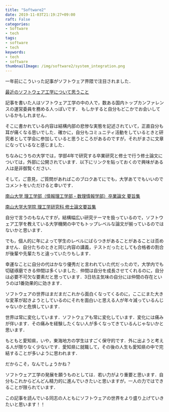 ```yaml
---
title: "Software2"
date: 2019-11-03T21:19:27+09:00
raft: False
categories:
- Software
- tech
tags:
- software
- tech
keywords:
- tech
- software
thumbnailImage: /img/software2/system_integration.png
---
```


<!--more-->

一年前にこういった記事がソフトウェア界隈で注目されました．

[最近のソフトウェア工学について思うこと](http://bonotake.hatenablog.com/entry/2018/09/06/072800)

記事を書いた人はソフトウェア工学の中の人で，数ある国内トップカンファレンスの運営委員を務める人っぽいです．
もしかすると自分もどこかでお会いしているかもしれません．

そこに書かれている内容は結構内部の悲惨な実態を記述されていて，正直自分も耳が痛くなる思いでした．確かに，自分もコミュニティ活動をしているときと研究者として学会に参加していると思うところがあるのですが，それがまさに文章になっているなと感じました．

ちなみにうちの大学では，学部4年で研究する卒業研究と修士で行う修士論文については，外部に公開されています．以下にリンクを貼っておくので興味がある人は是非御覧ください．

そして，ご意見，ご質問があればこのブロクあてにでも，大学あてでもいいのでコメントをいただけると幸いです．

[南山大学 理工学部（情報理工学部・数理情報学部）卒業論文 要旨集
](http://www.st.nanzan-u.ac.jp/info/gr-thesis/)

[南山大学大学院 理工学研究科 修士論文要旨集
](http://www.st.nanzan-u.ac.jp/info/ma-thesis/)

自分で言うのもなんですが，結構幅広い研究テーマを扱っているので，ソフトウェア工学を教えている大学機関の中でもトップレベルな論文が揃っているのではないかと思います．

でも，個人的に年によって学生のレベルにばらつきがあることがあることは否めません．自分たちのときと同じ内容の講義，テストだったとしても合格者の割合が後輩や先輩たちと違っていたりもします．

幸運なことに自分の代はかなり優秀だと言われていた代だったので，大学内でも切磋琢磨できる仲間は多くいました．仲間は自分を成長させてくれるのに，自分は必要不可欠な要素だと思っています．3日坊主気味の自分には仲間の存在というのは1番効果的に効きます．

ソフトウェアの世界はまだまだこれから面白くなってくるのに，ここにまた大きな変革が起きようとしているのにそれを面白いと思える人が年々減っているんじゃないかと危惧しています．

世界は常に変化しています．ソフトウェアも常に変化しています．変化には痛みが伴います．その痛みを経験したくない人が多くなってきているんじゃないかと思います．

もともと愛知県，いや，東海地方の学生はすごく保守的です．外に出ようと考える人が限りなく少ないです．愛知県に就職して，その後の人生も愛知県の中で完結することが多いように思われます．

だからこそ，なんでしょうかね？

ソフトウェア工学の発展を願うものとしては．若い力がより重要と思います．自分もこれからどんどん精力的に進んでいきたいと思いますが，一人の力ではできることが限られています．

この記事を読んでいる同志の人ともにソフトウェアの世界をより盛り上げていきたいと思います！！
